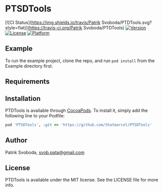# PTSDTools

[![CI Status](https://img.shields.io/travis/Patrik Svoboda/PTDTools.svg?style=flat)](https://travis-ci.org/Patrik Svoboda/PTDTools)
[![Version](https://img.shields.io/cocoapods/v/PTDTools.svg?style=flat)](https://cocoapods.org/pods/PTDTools)
[![License](https://img.shields.io/cocoapods/l/PTDTools.svg?style=flat)](https://cocoapods.org/pods/PTDTools)
[![Platform](https://img.shields.io/cocoapods/p/PTDTools.svg?style=flat)](https://cocoapods.org/pods/PTDTools)

## Example

To run the example project, clone the repo, and run `pod install` from the Example directory first.

## Requirements

## Installation

PTDTools is available through [CocoaPods](https://cocoapods.org). To install
it, simply add the following line to your Podfile:

```ruby
pod 'PTSDTools', :git => 'https://github.com/thatmarcel/PTSDTools'
```

## Author

Patrik Svoboda, svob.pata@gmail.com

## License

PTDTools is available under the MIT license. See the LICENSE file for more info.
